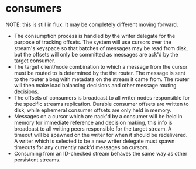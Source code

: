 consumers
=========
NOTE: this is still in flux. It may be completely different moving forward.

- The consumption process is handled by the writer delegate for the purpose of tracking offsets. The system will use cursors over the stream's keyspace so that batches of messages may be read from disk, but the offsets will only be committed as messages are ack'd by the target consumer.
- The target client/node combination to which a message from the cursor must be routed to is determined by the the router. The message is sent to the router along with metadata on the stream it came from. The router will then make load balancing decisions and other message routing decisions.
- The offsets of consumers is broadcast to all writer nodes responsible for the specific streams replication. Durable consumer offsets are written to disk, while ephemeral consumer offsets are only held in memory.
- Messages on a cursor which are nack'd by a consumer will be held in memory for immediate reference and decision making, this info is broadcast to all writing peers responsible for the target stream. A timeout will be spawned on the writer for when it should be redelivered. A writer which is selected to be a new writer delegate must spawn timeouts for any currently nack'd messages on cursors.
- Consuming from an ID-checked stream behaves the same way as other persistent streams.
